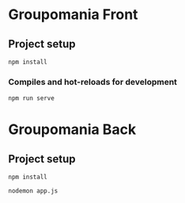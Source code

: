 # Groupomania Front

## Project setup

```
npm install
```

### Compiles and hot-reloads for development

```
npm run serve
```

# Groupomania Back

## Project setup

```
npm install
```

```
nodemon app.js
```
